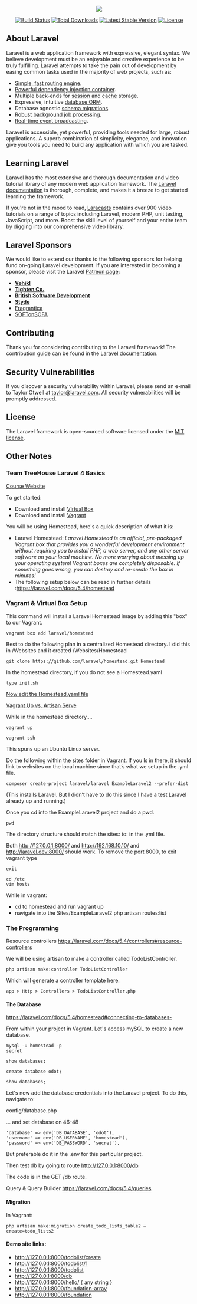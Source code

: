 <p align="center"><img src="https://laravel.com/assets/img/components/logo-laravel.svg"></p>

<p align="center">
<a href="https://travis-ci.org/laravel/framework"><img src="https://travis-ci.org/laravel/framework.svg" alt="Build Status"></a>
<a href="https://packagist.org/packages/laravel/framework"><img src="https://poser.pugx.org/laravel/framework/d/total.svg" alt="Total Downloads"></a>
<a href="https://packagist.org/packages/laravel/framework"><img src="https://poser.pugx.org/laravel/framework/v/stable.svg" alt="Latest Stable Version"></a>
<a href="https://packagist.org/packages/laravel/framework"><img src="https://poser.pugx.org/laravel/framework/license.svg" alt="License"></a>
</p>

## About Laravel

Laravel is a web application framework with expressive, elegant syntax. We believe development must be an enjoyable and creative experience to be truly fulfilling. Laravel attempts to take the pain out of development by easing common tasks used in the majority of web projects, such as:

- [Simple, fast routing engine](https://laravel.com/docs/routing).
- [Powerful dependency injection container](https://laravel.com/docs/container).
- Multiple back-ends for [session](https://laravel.com/docs/session) and [cache](https://laravel.com/docs/cache) storage.
- Expressive, intuitive [database ORM](https://laravel.com/docs/eloquent).
- Database agnostic [schema migrations](https://laravel.com/docs/migrations).
- [Robust background job processing](https://laravel.com/docs/queues).
- [Real-time event broadcasting](https://laravel.com/docs/broadcasting).

Laravel is accessible, yet powerful, providing tools needed for large, robust applications. A superb combination of simplicity, elegance, and innovation give you tools you need to build any application with which you are tasked.

## Learning Laravel

Laravel has the most extensive and thorough documentation and video tutorial library of any modern web application framework. The [Laravel documentation](https://laravel.com/docs) is thorough, complete, and makes it a breeze to get started learning the framework.

If you're not in the mood to read, [Laracasts](https://laracasts.com) contains over 900 video tutorials on a range of topics including Laravel, modern PHP, unit testing, JavaScript, and more. Boost the skill level of yourself and your entire team by digging into our comprehensive video library.

## Laravel Sponsors

We would like to extend our thanks to the following sponsors for helping fund on-going Laravel development. If you are interested in becoming a sponsor, please visit the Laravel [Patreon page](http://patreon.com/taylorotwell):

- **[Vehikl](http://vehikl.com)**
- **[Tighten Co.](https://tighten.co)**
- **[British Software Development](https://www.britishsoftware.co)**
- **[Styde](https://styde.net)**
- [Fragrantica](https://www.fragrantica.com)
- [SOFTonSOFA](https://softonsofa.com/)

## Contributing

Thank you for considering contributing to the Laravel framework! The contribution guide can be found in the [Laravel documentation](http://laravel.com/docs/contributions).

## Security Vulnerabilities

If you discover a security vulnerability within Laravel, please send an e-mail to Taylor Otwell at taylor@laravel.com. All security vulnerabilities will be promptly addressed.

## License

The Laravel framework is open-sourced software licensed under the [MIT license](http://opensource.org/licenses/MIT).

## Other Notes

### Team TreeHouse Laravel 4 Basics
[Course Website](https://teamtreehouse.com/library/laravel-4-basics)

To get started:
* Download and install [Virtual Box](https://www.virtualbox.org/wiki/Downloads)
* Download and install [Vagrant](https://www.vagrantup.com/)

You will be using Homestead, here's a quick description of what it is:
* Laravel Homestead: *Laravel Homestead is an official, pre-packaged Vagrant box that provides you a wonderful development environment without requiring you to install PHP, a web server, and any other server software on your local machine. No more worrying about messing up your operating system! Vagrant boxes are completely disposable. If something goes wrong, you can destroy and re-create the box in minutes!*
* The following setup below can be read in further details :https://laravel.com/docs/5.4/homestead

### Vagrant & Virtual Box Setup

This command will install a Laravel Homestead image by adding this "box" to our Vagrant.  
```
vagrant box add laravel/homestead
```

Best to do the following plan in a centralized Homestead directory.  I did this in /Websites and it created /Websites/Homestead

```
git clone https://github.com/laravel/homestead.git Homestead
```

In the homestead directory, if you do not see a Homestead.yaml

```
type init.sh
```

[Now edit the Homestead.yaml file](https://abbasharoon.me/homestead-yaml-explained-a-z/)

[Vagrant Up vs. Artisan Serve](https://laracasts.com/discuss/channels/laravel/vagrant-up-vs-artisan-serve)

While in the homestead directory….

```
vagrant up
```

```
vagrant ssh
```
This spuns up an Ubuntu Linux server.

Do the following within the sites folder in Vagrant.  If you ls in there, it should link to websites on the local machine since that’s what we setup in the .yml file.

```
composer create-project laravel/laravel ExampleLaravel2 --prefer-dist
```

(This installs Laravel.  But I didn’t have to do this since I have a test Laravel already up and running.)

Once you cd into the ExampleLaravel2 project and do a pwd.

```
pwd
```

The directory structure should match the sites: to: in the .yml file.

Both http://127.0.0.1:8000/ and http://192.168.10.10/ and http://laravel.dev:8000/ should work.  To remove the port 8000, to exit vagrant type
```
exit
```

```
cd /etc
vim hosts
```


While in vagrant:
- cd to homestead and run vagrant up
- navigate into the Sites/ExampleLaravel2
php artisan routes:list


### The Programming

Resource controllers
https://laravel.com/docs/5.4/controllers#resource-controllers

We will be using artisan to make a controller called TodoListController.

```
php artisan make:controller TodoListController
```

Which will generate a controller template here.

```
app > Http > Controllers > TodoListController.php
```

#### The Database

https://laravel.com/docs/5.4/homestead#connecting-to-databases-

From within your project in Vagrant.  Let's access mySQL to create a new database.

```
mysql -u homestead -p
secret

show databases;

create database odot;

show databases;

```

Let's now add the database credentials into the Laravel project.  To do this, navigate to:

config/database.php

... and set database on 46-48

```
'database' => env('DB_DATABASE', 'odot'),
'username' => env('DB_USERNAME', 'homestead'),
'password' => env('DB_PASSWORD', 'secret'),
```

But preferable do it in the .env for this particular project.  

Then test db by going to route http://127.0.0.1:8000/db

The code is in the GET /db route.

Query & Query Builder
https://laravel.com/docs/5.4/queries

#### Migration

In Vagrant:

```
php artisan make:migration create_todo_lists_table2 —create=todo_lists2
```

#### Demo site links:
* http://127.0.0.1:8000/todolist/create
* http://127.0.0.1:8000/todolist/1
* http://127.0.0.1:8000/todolist
* http://127.0.0.1:8000/db
* http://127.0.0.1:8000/hello/ { any string }
* http://127.0.0.1:8000/foundation-array
* http://127.0.0.1:8000/foundation

